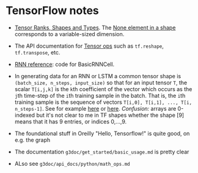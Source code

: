 # TensorFlow notes

*  [Tensor Ranks, Shapes and Types](https://www.tensorflow.org/versions/r0.10/resources/dims_types.html). The [None element in a shape](https://www.tensorflow.org/versions/r0.10/resources/faq.html) corresponds to a variable-sized dimension.

*  The API documentation for [Tensor ops](https://www.tensorflow.org/versions/r0.10/api_docs/python/array_ops.html#reshape) such as `tf.reshape`, `tf.transpose`, etc.

*  [RNN reference](https://github.com/tensorflow/tensorflow/blob/master/tensorflow/python/ops/rnn_cell.py): code for BasicRNNCell.

*  In generating data for an RNN or LSTM a common tensor shape is `(batch_size, n_steps, input_size)` so that for an input tensor `T`, the scalar `T[i,j,k]` is the `k`th coefficient of the vector which occurs as the `j`th time-step of the `i`th training sample in the batch. That is, the `i`th training sample is the sequence of vectors `T[i,0], T[i,1], ..., T[i, n_steps-1]`. See for example [here](http://mourafiq.com/2016/05/15/predicting-sequences-using-rnn-in-tensorflow.html) or [here](https://github.com/aymericdamien/TensorFlow-Examples/blob/master/examples/3_NeuralNetworks/dynamic_rnn.py). *Confusion:* arrays are 0-indexed but it's not clear to me in TF shapes whether the shape [9] means that it has 9 entries, or indices 0,...,9.

* The foundational stuff in Oreilly "Hello, Tensorflow!" is quite good, on e.g. the graph

* The documentation `g3doc/get_started/basic_usage.md` is pretty clear

* ALso see `g3doc/api_docs/python/math_ops.md`




